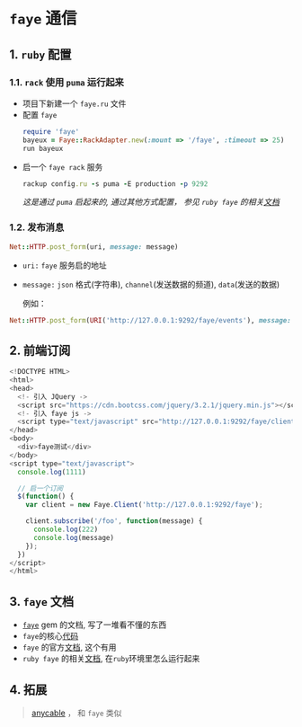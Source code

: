 # `faye` 通信

## 1. `ruby` 配置
### 1.1. `rack` 使用 `puma` 运行起来
  - 项目下新建一个 `faye.ru` 文件
  - 配置 `faye`
    ```rb
    require 'faye'
    bayeux = Faye::RackAdapter.new(:mount => '/faye', :timeout => 25)
    run bayeux
    ```
  - 启一个 `faye rack` 服务
    ```rb
    rackup config.ru -s puma -E production -p 9292
    ```
    _*这是通过 `puma` 启起来的, 通过其他方式配置， 参见 `ruby faye` 的相关[文档](https://github.com/faye/faye-websocket-ruby)*_

### 1.2. 发布消息
```rb
Net::HTTP.post_form(uri, message: message)
```
  - `uri:` `faye` 服务启的地址
  - `message:` `json` 格式(字符串), `channel`(发送数据的频道), `data`(发送的数据)

    例如：
  ```rb
  Net::HTTP.post_form(URI('http://127.0.0.1:9292/faye/events'), message: { channel: '/foo', data: '1223' }.to_json)
  ```

## 2. 前端订阅
```js
<!DOCTYPE HTML>
<html>
<head>
  <!- 引入 JQuery ->
  <script src="https://cdn.bootcss.com/jquery/3.2.1/jquery.min.js"></script>
  <!- 引入 faye js ->
  <script type="text/javascript" src="http://127.0.0.1:9292/faye/client.js"></script>
</head>
<body>
  <div>faye测试</div>
</body>
<script type="text/javascript">
  console.log(1111)

  // 启一个订阅
  $(function() {
    var client = new Faye.Client('http://127.0.0.1:9292/faye');

    client.subscribe('/foo', function(message) {
      console.log(222)
      console.log(message)
    });
  })
</script>
</html>
```

## 3. `faye` 文档
- [`faye`](https://www.rubydoc.info/gems/faye/1.2.5/Faye) gem 的文档, 写了一堆看不懂的东西
- `faye`的核心[代码](https://github.com/faye/faye)
- `faye` 的官方[文档](https://faye.jcoglan.com/), 这个有用
- `ruby faye` 的相关[文档](https://github.com/faye/faye-websocket-ruby), 在`ruby`环境里怎么运行起来

## 4. 拓展
> [anycable](https://docs.anycable.io/v1/#/) ， 和 `faye` 类似